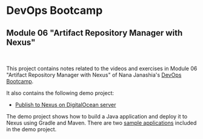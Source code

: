 # DevOps Bootcamp
## Module 06 "Artifact Repository Manager with Nexus"
<br />

This project contains notes related to the videos and exercises in Module 06 "Artifact Repository Manager with Nexus" of Nana Janashia's [DevOps Bootcamp](https://www.techworld-with-nana.com/devops-bootcamp).

It also contains the following demo project:
- [Publish to Nexus on DigitalOcean server](./demo-project/1-publish-to-nexus-on-droplet/)

The demo project shows how to build a Java application and deploy it to Nexus using Gradle and Maven. There are two [sample applications](./demo-project/1-publish-to-nexus-on-droplet/sample-apps/) included in the demo project.

